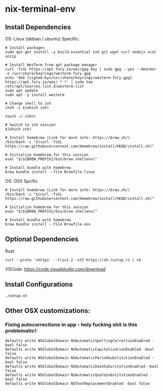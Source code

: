 # nix-terminal-env

## Install Dependencies

OS: Linux (debian / ubuntu) Specific:
```
# Install packages
sudo apt-get install -y build-essential zsh git wget curl nodejs ncal unzip

# Install WezTerm from apt package manager
curl -fsSL https://apt.fury.io/wez/gpg.key | sudo gpg --yes --dearmor -o /usr/share/keyrings/wezterm-fury.gpg
echo 'deb [signed-by=/usr/share/keyrings/wezterm-fury.gpg] https://apt.fury.io/wez/ * *' | sudo tee /etc/apt/sources.list.d/wezterm.list
sudo apt update
sudo apt -y install wezterm

# Change shell to zsh
chsh -s $(which zsh)

touch ~/.zshrc

# Switch to zsh session
$(which zsh)

# Install homebrew (Link for more info: https://brew.sh/)
/bin/bash -c "$(curl -fsSL https://raw.githubusercontent.com/Homebrew/install/HEAD/install.sh)"

# Initialize homebrew for this session
eval "$(${BREW_PREFIX}/bin/brew shellenv)"

# Install bundle with homebrew
brew bundle install --file Brewfile.linux
```

OS: OSX Spcific
```
# Install homebrew (Link for more info: https://brew.sh/)
/bin/bash -c "$(curl -fsSL https://raw.githubusercontent.com/Homebrew/install/HEAD/install.sh)"

# Initialize homebrew for this session
eval "$(${BREW_PREFIX}/bin/brew shellenv)"

# Install bundle with homebrew
brew bundle install --file Brewfile.osx
```

## Optional Dependencies

Rust
```
curl --proto '=https' --tlsv1.2 -sSf https://sh.rustup.rs | sh
```

VSCode: https://code.visualstudio.com/download

## Install Configurations
```
./setup.sh
```

## Other OSX customizations:

### Fixing autocorrections in app - holy fucking shit is this problematic!:
```
defaults write NSGlobalDomain NSAutomaticSpellingCorrectionEnabled -bool false
defaults write NSGlobalDomain NSAutomaticCapitalizationEnabled -bool false
defaults write NSGlobalDomain NSAutomaticPeriodSubstitutionEnabled -bool false
defaults write NSGlobalDomain NSAutomaticDashSubstitutionEnabled -bool false
defaults write NSGlobalDomain NSAutomaticQuoteSubstitutionEnabled -bool false
defaults write NSGlobalDomain NSTextReplacementEnabled -bool false
```

